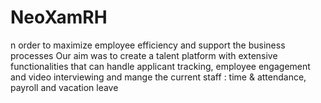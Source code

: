 # NeoXamRH
n order to maximize employee efficiency and support the business processes Our aim was to create a talent platform with extensive functionalities that can handle applicant tracking, employee engagement and video interviewing and mange the current staff : time &amp; attendance, payroll and vacation leave
